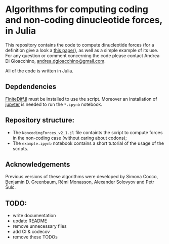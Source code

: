 # Algorithms for computing coding and non-coding dinucleotide forces, in Julia

This repository contains the code to compute dinucleotide forces (for a definition
give a look a [this paper](https://www.pnas.org/content/111/13/5054.short)),
as well as a simple example of its use.
For any question or comment concerning the code please contact Andrea Di Gioacchino,
<andrea.dgioacchino@gmail.com>.

All of the code is written in Julia.

## Depdendencies
[FiniteDiff.jl](https://github.com/JuliaDiff/FiniteDiff.jl) must be installed
to use the script. 
Moreover an installation of [jupyter](https://jupyter.org) is needed to run the `*.ipynb` notebook.

## Repository structure:
- The `NoncodingForces_v2_1.jl` file containts the script to compute forces
in the non-coding case (without caring about codons); 
- The `example.ipynb` notebook contains a short tutorial of the
usage of the scripts.


## Acknowledgements
Previous versions of these algorithms were developed by Simona Cocco,
Benjamin D. Greenbaum, Rémi Monasson, Alexander Solovyov and Petr Šulc.

## TODO:
- write documentation
- update README
- remove unnecessary files 
- add CI & codecov
- remove these TODOs
